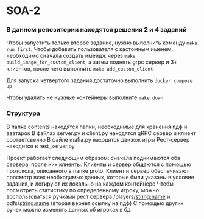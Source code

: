 # SOA-2

### В данном репозитории находятся решения 2 и 4 заданий

Чтобы запустить только второе задание, нужно выполнить команду
`make run_first`. Чтобы добавить пользователя с кастомным именем,
необходимо сначала создать имейдж через `make build_image_for_custom_client`,
а затем поднять grpc сервер и 3+ клиентов, после чего выполнить
`make add_custom_client`

Для запуска четвертого задания достаточно выполнить
`docker compose up`

Чтобы удалить не нужные контейнеры выполните `make down`

### Структура
В папке contents находятся папки, необходимые для хранения пдф и аватарок
В файлах server.py и client.py находятся gRPC сервер и клиент соответсвенно
В файле mafia.py находится движок игры
Рест-сервер находится в rest_server.py

Проект работает следующим образом: сначала поднимаются оба сервера,
после них клиенты. Клиенты и сервер общаются с помощью протокола,
описанного в папке proto. Клиент и сервер обеспечивают просмотр всех необходимых данных,
которые были указаны в условие задания, и логируют их локально на каждом контейнере
Чтобы посмотреть статистику по определенному игроку, можно воспользоваться ручками
рест сервера /players/<string:name> и pdfs/<string:name> (вторая вернет ссылку на пдф)
С помощью других ручек можно изменять данных об игроках в бд